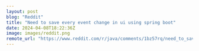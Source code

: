 ```yaml
---
layout: post
blog: "Reddit"
title: "Need to save every event change in ui using spring boot"
date: 2024-04-08T18:22:36Z
image: images/reddit.png
remote_url: "https://www.reddit.com/r/java/comments/1bz57rq/need_to_save_every_event_change_in_ui_using/"
---
```

